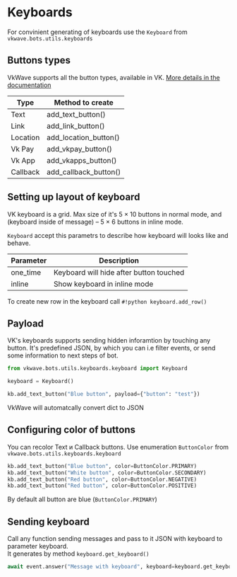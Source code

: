 # Keyboards

For convinient generating of keyboards use the `Keyboard` from `vkwave.bots.utils.keyboards`

## Buttons types

VkWave supports all the button types, available in VK. [More details in the documentation](https://vk.com/dev.php?f=4.%20%D0%9A%D0%BB%D0%B0%D0%B2%D0%B8%D0%B0%D1%82%D1%83%D1%80%D1%8B%20%D0%B4%D0%BB%D1%8F%20%D0%B1%D0%BE%D1%82%D0%BE%D0%B2&method=bots_docs_3)

| Type     | Method to create      |
| -------- | --------------------- |
| Text     | add_text_button()     |
| Link     | add_link_button()     |
| Location | add_location_button() |
| Vk Pay   | add_vkpay_button()    |
| Vk App   | add_vkapps_button()   |
| Callback | add_callback_button() |

## Setting up layout of keyboard

VK keyboard is a grid. Max size of it's 5 &times; 10 buttons in normal mode, and (keyboard inside of message) &ndash; 5 &times; 6 buttons in inline mode.

`Keyboard` accept this parametrs to describe how keyboard will looks like and behave.

| Parameter | Description                                 |
| --------- | ------------------------------------------- |
| one_time  | Keyboard will hide after button touched     |
| inline    | Show keyboard in inline mode                |

To create new row in the keyboard call `#!python keyboard.add_row()`


## Payload

VK's keyboards supports sending hidden inforamtion by touching any button. It's predefined JSON, by which you can i.e filter events, or send some information to next steps of bot.

``` python
from vkwave.bots.utils.keyboards.keyboard import Keyboard

keyboard = Keyboard()

kb.add_text_button("Blue button", payload={"button": "test"})
```

VkWave will automatcally convert dict to JSON


## Configuring color of buttons

You can recolor Text и Callback buttons. Use enumeration `ButtonColor` from `vkwave.bots.utils.keyboards.keyboard`

``` python
kb.add_text_button("Blue button", color=ButtonColor.PRIMARY)
kb.add_text_button("White button", color=ButtonColor.SECONDARY)
kb.add_text_button("Red button", color=ButtonColor.NEGATIVE)
kb.add_text_button("Red button", color=ButtonColor.POSITIVE)
```

By default all button are blue (`ButtonColor.PRIMARY`)

## Sending keyboard

Call any function sending messages and pass to it JSON with keyboard to parameter keyboard.  
It generates by method `keyboard.get_keyboard()`

``` python
await event.answer("Message with keyboard", keyboard=keyboard.get_keyboard())
```